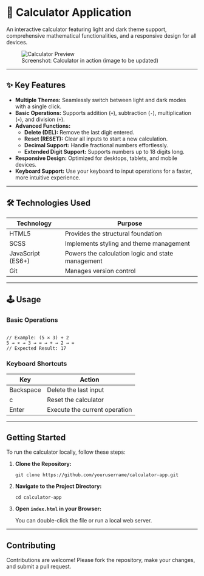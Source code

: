 <h1>🧮 Calculator Application</h1>

<p>
  An interactive calculator featuring light and dark theme support, comprehensive mathematical functionalities, and a responsive design for all devices.
</p>

<figure>
  <img src="./preview.jpg" alt="Calculator Preview" style="max-width: 100%; height: auto;">
  <figcaption>Screenshot: Calculator in action (image to be updated)</figcaption>
</figure>

<hr>

<h2>✨ Key Features</h2>
<ul>
  <li><strong>Multiple Themes:</strong> Seamlessly switch between light and dark modes with a single click.</li>
  <li><strong>Basic Operations:</strong> Supports addition (<code>+</code>), subtraction (<code>-</code>), multiplication (<code>×</code>), and division (<code>÷</code>).</li>
  <li>
    <strong>Advanced Functions:</strong>
    <ul>
      <li><strong>Delete (DEL):</strong> Remove the last digit entered.</li>
      <li><strong>Reset (RESET):</strong> Clear all inputs to start a new calculation.</li>
      <li><strong>Decimal Support:</strong> Handle fractional numbers effortlessly.</li>
      <li><strong>Extended Digit Support:</strong> Supports numbers up to 18 digits long.</li>
    </ul>
  </li>
  <li><strong>Responsive Design:</strong> Optimized for desktops, tablets, and mobile devices.</li>
  <li><strong>Keyboard Support:</strong> Use your keyboard to input operations for a faster, more intuitive experience.</li>
</ul>

<hr>

<h2>🛠 Technologies Used</h2>
<table>
  <thead>
    <tr>
      <th>Technology</th>
      <th>Purpose</th>
    </tr>
  </thead>
  <tbody>
    <tr>
      <td>HTML5</td>
      <td>Provides the structural foundation</td>
    </tr>
    <tr>
      <td>SCSS</td>
      <td>Implements styling and theme management</td>
    </tr>
    <tr>
      <td>JavaScript (ES6+)</td>
      <td>Powers the calculation logic and state management</td>
    </tr>
    <tr>
      <td>Git</td>
      <td>Manages version control</td>
    </tr>
  </tbody>
</table>

<hr>

<h2>🕹 Usage</h2>

<h3>Basic Operations</h3>
<pre><code>
// Example: (5 × 3) + 2
5 → × → 3 → = → + → 2 → =
// Expected Result: 17
</code></pre>

<h3>Keyboard Shortcuts</h3>
<table>
  <thead>
    <tr>
      <th>Key</th>
      <th>Action</th>
    </tr>
  </thead>
  <tbody>
    <tr>
      <td>Backspace</td>
      <td>Delete the last input</td>
    </tr>
    <tr>
      <td>c</td>
      <td>Reset the calculator</td>
    </tr>
    <tr>
      <td>Enter</td>
      <td>Execute the current operation</td>
    </tr>
  </tbody>
</table>

<hr>

<h2>Getting Started</h2>
<p>To run the calculator locally, follow these steps:</p>
<ol>
  <li>
    <strong>Clone the Repository:</strong>
    <pre><code>git clone https://github.com/yourusername/calculator-app.git</code></pre>
  </li>
  <li>
    <strong>Navigate to the Project Directory:</strong>
    <pre><code>cd calculator-app</code></pre>
  </li>
  <li>
    <strong>Open <code>index.html</code> in your Browser:</strong>
    <p>You can double-click the file or run a local web server.</p>
  </li>
</ol>

<hr>

<h2>Contributing</h2>
<p>
  Contributions are welcome! Please fork the repository, make your changes, and submit a pull request.
</p>

